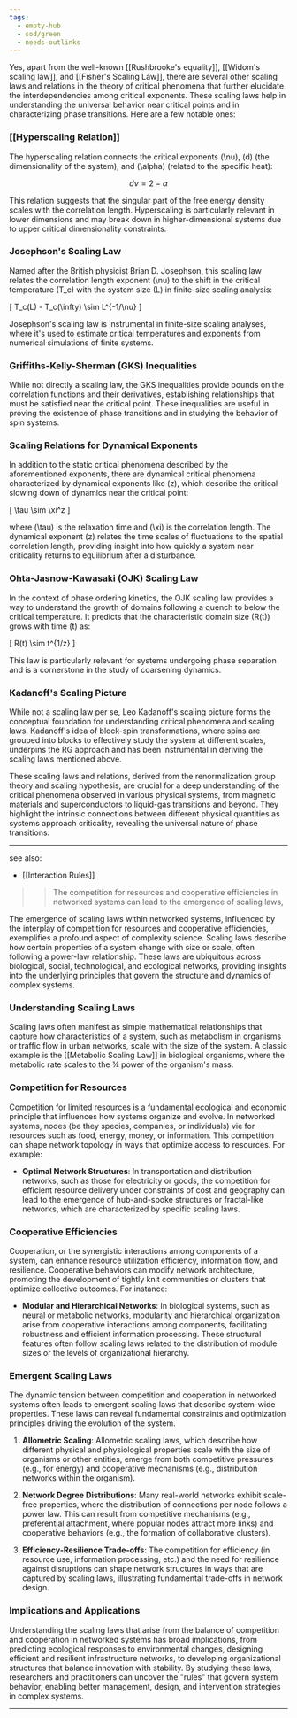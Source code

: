 ```yaml
---
tags:
  - empty-hub
  - sod/green
  - needs-outlinks
---
```

Yes, apart from the well-known [[Rushbrooke's equality]], [[Widom's scaling law]], and [[Fisher's Scaling Law]], there are several other scaling laws and relations in the theory of critical phenomena that further elucidate the interdependencies among critical exponents. These scaling laws help in understanding the universal behavior near critical points and in characterizing phase transitions. Here are a few notable ones:

### [[Hyperscaling Relation]]

The hyperscaling relation connects the critical exponents \(\nu\), \(d\) (the dimensionality of the system), and \(\alpha\) (related to the specific heat):

$$ d\nu = 2 - \alpha $$

This relation suggests that the singular part of the free energy density scales with the correlation length. Hyperscaling is particularly relevant in lower dimensions and may break down in higher-dimensional systems due to upper critical dimensionality constraints.

### Josephson's Scaling Law

Named after the British physicist Brian D. Josephson, this scaling law relates the correlation length exponent \(\nu\) to the shift in the critical temperature \(T_c\) with the system size \(L\) in finite-size scaling analysis:

\[ T_c(L) - T_c(\infty) \sim L^{-1/\nu} \]

Josephson's scaling law is instrumental in finite-size scaling analyses, where it's used to estimate critical temperatures and exponents from numerical simulations of finite systems.

### Griffiths-Kelly-Sherman (GKS) Inequalities

While not directly a scaling law, the GKS inequalities provide bounds on the correlation functions and their derivatives, establishing relationships that must be satisfied near the critical point. These inequalities are useful in proving the existence of phase transitions and in studying the behavior of spin systems.

### Scaling Relations for Dynamical Exponents

In addition to the static critical phenomena described by the aforementioned exponents, there are dynamical critical phenomena characterized by dynamical exponents like \(z\), which describe the critical slowing down of dynamics near the critical point:

\[ \tau \sim \xi^z \]

where \(\tau\) is the relaxation time and \(\xi\) is the correlation length. The dynamical exponent \(z\) relates the time scales of fluctuations to the spatial correlation length, providing insight into how quickly a system near criticality returns to equilibrium after a disturbance.

### Ohta-Jasnow-Kawasaki (OJK) Scaling Law

In the context of phase ordering kinetics, the OJK scaling law provides a way to understand the growth of domains following a quench to below the critical temperature. It predicts that the characteristic domain size \(R(t)\) grows with time \(t\) as:

\[ R(t) \sim t^{1/z} \]

This law is particularly relevant for systems undergoing phase separation and is a cornerstone in the study of coarsening dynamics.

### Kadanoff's Scaling Picture

While not a scaling law per se, Leo Kadanoff's scaling picture forms the conceptual foundation for understanding critical phenomena and scaling laws. Kadanoff's idea of block-spin transformations, where spins are grouped into blocks to effectively study the system at different scales, underpins the RG approach and has been instrumental in deriving the scaling laws mentioned above.

These scaling laws and relations, derived from the renormalization group theory and scaling hypothesis, are crucial for a deep understanding of the critical phenomena observed in various physical systems, from magnetic materials and superconductors to liquid-gas transitions and beyond. They highlight the intrinsic connections between different physical quantities as systems approach criticality, revealing the universal nature of phase transitions.

---
see also:
- [[Interaction Rules]]

>>The competition for resources and cooperative efficiencies in networked systems can lead to the emergence of scaling laws,

The emergence of scaling laws within networked systems, influenced by the interplay of competition for resources and cooperative efficiencies, exemplifies a profound aspect of complexity science. Scaling laws describe how certain properties of a system change with size or scale, often following a power-law relationship. These laws are ubiquitous across biological, social, technological, and ecological networks, providing insights into the underlying principles that govern the structure and dynamics of complex systems.

### Understanding Scaling Laws

Scaling laws often manifest as simple mathematical relationships that capture how characteristics of a system, such as metabolism in organisms or traffic flow in urban networks, scale with the size of the system. A classic example is the [[Metabolic Scaling Law]] in biological organisms, where the metabolic rate scales to the ¾ power of the organism's mass.

### Competition for Resources

Competition for limited resources is a fundamental ecological and economic principle that influences how systems organize and evolve. In networked systems, nodes (be they species, companies, or individuals) vie for resources such as food, energy, money, or information. This competition can shape network topology in ways that optimize access to resources. For example:

- **Optimal Network Structures**: In transportation and distribution networks, such as those for electricity or goods, the competition for efficient resource delivery under constraints of cost and geography can lead to the emergence of hub-and-spoke structures or fractal-like networks, which are characterized by specific scaling laws.

### Cooperative Efficiencies

Cooperation, or the synergistic interactions among components of a system, can enhance resource utilization efficiency, information flow, and resilience. Cooperative behaviors can modify network architecture, promoting the development of tightly knit communities or clusters that optimize collective outcomes. For instance:

- **Modular and Hierarchical Networks**: In biological systems, such as neural or metabolic networks, modularity and hierarchical organization arise from cooperative interactions among components, facilitating robustness and efficient information processing. These structural features often follow scaling laws related to the distribution of module sizes or the levels of organizational hierarchy.

### Emergent Scaling Laws

The dynamic tension between competition and cooperation in networked systems often leads to emergent scaling laws that describe system-wide properties. These laws can reveal fundamental constraints and optimization principles driving the evolution of the system.

1. **Allometric Scaling**: Allometric scaling laws, which describe how different physical and physiological properties scale with the size of organisms or other entities, emerge from both competitive pressures (e.g., for energy) and cooperative mechanisms (e.g., distribution networks within the organism).

2. **Network Degree Distributions**: Many real-world networks exhibit scale-free properties, where the distribution of connections per node follows a power law. This can result from competitive mechanisms (e.g., preferential attachment, where popular nodes attract more links) and cooperative behaviors (e.g., the formation of collaborative clusters).

3. **Efficiency-Resilience Trade-offs**: The competition for efficiency (in resource use, information processing, etc.) and the need for resilience against disruptions can shape network structures in ways that are captured by scaling laws, illustrating fundamental trade-offs in network design.

### Implications and Applications

Understanding the scaling laws that arise from the balance of competition and cooperation in networked systems has broad implications, from predicting ecological responses to environmental changes, designing efficient and resilient infrastructure networks, to developing organizational structures that balance innovation with stability. By studying these laws, researchers and practitioners can uncover the "rules" that govern system behavior, enabling better management, design, and intervention strategies in complex systems.

---
